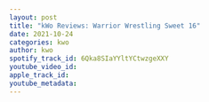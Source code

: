```yaml
---
layout: post
title: "kWo Reviews: Warrior Wrestling Sweet 16"
date: 2021-10-24
categories: kwo
author: kwo
spotify_track_id: 6Qka8SIaYYltYCtwzgeXXY
youtube_video_id: 
apple_track_id: 
youtube_metadata: 
---
```

